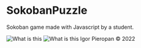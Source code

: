 # SokobanPuzzle
Sokoban game made with Javascript by a student.

![What is this](sokobanIgor.png)
![What is this](youwin.png)
Igor Pieropan © 2022
